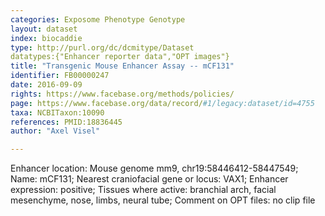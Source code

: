 ```yaml
---
categories: Exposome Phenotype Genotype
layout: dataset  
index: biocaddie  
type: http://purl.org/dc/dcmitype/Dataset  
datatypes:{"Enhancer reporter data","OPT images"}  
title: "Transgenic Mouse Enhancer Assay -- mCF131"  
identifier: FB00000247  
date: 2016-09-09  
rights: https://www.facebase.org/methods/policies/  
page: https://www.facebase.org/data/record/#1/legacy:dataset/id=4755  
taxa: NCBITaxon:10090  
references: PMID:18836445  
author: "Axel Visel"  

---
```

 Enhancer location: Mouse genome mm9, chr19:58446412-58447549; Name: mCF131; Nearest craniofacial gene or locus: VAX1; Enhancer expression: positive; Tissues where active: branchial arch, facial mesenchyme, nose, limbs, neural tube; Comment on OPT files: no clip file
